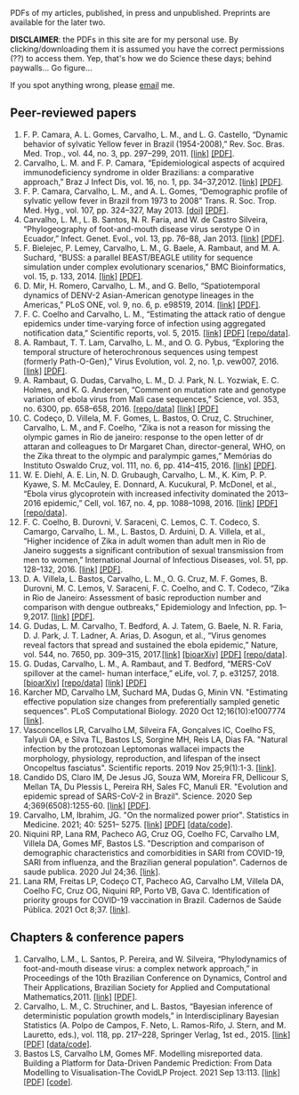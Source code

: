 PDFs of my articles, published, in press and unpublished. Preprints are available for the later two.

**DISCLAIMER**: the PDFs in this site are for my personal use. By clicking/downloading them it is assumed you have the correct permissions (??) to access them. Yep, that's how we do Science these days; behind paywalls... Go figure...

If you spot anything wrong, please [email](mailto://lmax.procc@gmail.com) me.

## Peer-reviewed papers

1. F. P. Camara, A. L. Gomes, Carvalho, L. M., and L. G. Castello, “Dynamic behavior of sylvatic Yellow fever in Brazil (1954-2008),” Rev. Soc. Bras. Med. Trop., vol. 44, no. 3, pp. 297–299, 2011. [[link]](https://www.ncbi.nlm.nih.gov/pubmed/23442573) [[PDF]](https://github.com/maxbiostat/papers/blob/master/PAPERS/Camara_et_al_2011_RSBMT.pdf).
2. Carvalho, L. M. and F. P. Camara, “Epidemiological aspects of acquired immunodeficiency syndrome in older Brazilians: a comparative approach,” Braz J Infect Dis, vol. 16, no. 1, pp. 34–37,2012. [[link]](https://www.ncbi.nlm.nih.gov/pubmed/22358353) [[PDF]](https://github.com/maxbiostat/papers/blob/master/PAPERS/Carvalho_et_al_2012_BJID.pdf).
3. F. P. Camara, Carvalho, L. M., and A. L. Gomes, “Demographic profile of sylvatic yellow fever in Brazil from 1973 to 2008” Trans. R. Soc. Trop. Med. Hyg., vol. 107, pp. 324–327, May 2013. [[doi]](https://doi.org/10.1093/trstmh/trt014) [[PDF]](https://github.com/maxbiostat/papers/blob/master/PAPERS/Camara_et_al_2013_TRSTMH.pdf).
4. Carvalho, L. M., L. B. Santos, N. R. Faria, and W. de Castro Silveira, “Phylogeography of foot-and-mouth disease virus serotype O in Ecuador,” Infect. Genet. Evol., vol. 13, pp. 76–88, Jan 2013. [[link]](http://www.sciencedirect.com/science/article/pii/S1567134812002857) [[PDF]](https://github.com/maxbiostat/papers/blob/master/PAPERS/Carvalho_et_al_2013_IGE.pdf).
5. F. Bielejec, P. Lemey, Carvalho, L. M., G. Baele, A. Rambaut, and M. A. Suchard, “BUSS: a parallel BEAST/BEAGLE utility for sequence simulation under complex evolutionary scenarios,” BMC Bioinformatics, vol. 15, p. 133, 2014. [[link]](https://www.ncbi.nlm.nih.gov/pubmed/24885610) [[PDF]](https://github.com/maxbiostat/papers/blob/master/PAPERS/Bielejec_et_al_2014_BMC.pdf).
6. D. Mir, H. Romero, Carvalho, L. M., and G. Bello, “Spatiotemporal dynamics of DENV-2 Asian-American genotype lineages in the Americas,” PLoS ONE, vol. 9, no. 6, p. e98519, 2014. [[link]](https://doi.org/10.1371/journal.pone.0098519) [[PDF]](https://github.com/maxbiostat/papers/blob/master/PAPERS/Mir_et_al_2015.pdf).
7. F. C. Coelho and Carvalho, L. M., “Estimating the attack ratio of dengue epidemics under time-varying force of infection using aggregated notification data,” Scientific reports, vol. 5, 2015. [[link]](https://www.nature.com/articles/srep18455) [[PDF]](https://github.com/maxbiostat/papers/blob/master/PAPERS/Coelho_\&_Carvalho_2015_SciReps.pdf) [[repo/data]](https://github.com/fccoelho/paperLM1).
8. A. Rambaut, T. T. Lam, Carvalho, L. M., and O. G. Pybus, “Exploring the temporal structure of heterochronous sequences using tempest (formerly Path-O-Gen),” Virus Evolution, vol. 2, no. 1,p. vew007, 2016. [[link]](https://www.ncbi.nlm.nih.gov/pmc/articles/PMC4989882/) [[PDF]](https://github.com/maxbiostat/papers/blob/master/PAPERS/Rambaut_et_al_2016_VEVOLU.pdf).
9. A. Rambaut, G. Dudas, Carvalho, L. M., D. J. Park, N. L. Yozwiak, E. C. Holmes, and K. G. Andersen, “Comment on mutation rate and genotype variation of ebola virus from Mali case sequences,” Science, vol. 353, no. 6300, pp. 658–658, 2016. [[repo/data]](https://github.com/evogytis/EBOV-rates-project-2016) [[link]](http://science.sciencemag.org/content/353/6300/658.1.long) [[PDF]](https://github.com/maxbiostat/papers/blob/master/PAPERS/Rambaut_et_al_2016_Science.pdf)
10. C. Codeço, D. Villela, M. F. Gomes, L. Bastos, O. Cruz, C. Struchiner, Carvalho, L. M., and F. Coelho, “Zika is not a reason for missing the olympic games in Rio de janeiro: response to the open letter of dr attaran and colleagues to Dr Margaret Chan, director-general, WHO, on the Zika threat to the olympic and paralympic games,” Memórias do Instituto Oswaldo Cruz, vol. 111, no. 6, pp. 414–415, 2016. [[link]](http://www.scielo.br/scielo.php?script=sci_arttext&pid=S0074-02762016000600414) [[PDF]](https://github.com/maxbiostat/papers/blob/master/PAPERS/Codeco_et_al_2016_MemInstOC.pdf).
11. W. E. Diehl, A. E. Lin, N. D. Grubaugh, Carvalho, L. M., K. Kim, P. P. Kyawe, S. M. McCauley, E. Donnard, A. Kucukural, P. McDonel, et al., “Ebola virus glycoprotein with increased infectivity dominated the 2013–2016 epidemic,” Cell, vol. 167, no. 4, pp. 1088–1098, 2016. [[link]](https://www.ncbi.nlm.nih.gov/pubmed/27814506) [[PDF]](https://github.com/maxbiostat/papers/blob/master/PAPERS/Diehl_et_al_2016.pdf) [[repo/data]](https://github.com/maxbiostat/diehl_ebola_cell_2016).
12. F. C. Coelho, B. Durovni, V. Saraceni, C. Lemos, C. T. Codeco, S. Camargo, Carvalho, L. M., L. Bastos, D. Arduini, D. A. Villela, et al., “Higher incidence of Zika in adult women than adult men in Rio de Janeiro suggests a significant contribution of sexual transmission from men to women,” International Journal of Infectious Diseases, vol. 51, pp. 128–132, 2016. [[link]](https://www.ncbi.nlm.nih.gov/pubmed/27664930) [[PDF]](https://github.com/maxbiostat/papers/blob/master/PAPERS/Coelho_et_al_2016.pdf).
13. D. A. Villela, L. Bastos, Carvalho, L. M., O. G. Cruz, M. F. Gomes, B. Durovni, M. C. Lemos, V. Saraceni, F. C. Coelho, and C. T. Codeco, “Zika in Rio de Janeiro: Assessment of basic reproduction number and comparison with dengue outbreaks,” Epidemiology and Infection, pp. 1–9,2017. [[link]](https://www.ncbi.nlm.nih.gov/pubmed/28240195) [[PDF]](https://github.com/maxbiostat/papers/blob/master/PAPERS/Vilella_et_al_2017.pdf).
14. G. Dudas, L. M. Carvalho, T. Bedford, A. J. Tatem, G. Baele, N. R. Faria, D. J. Park, J. T. Ladner, A. Arias, D. Asogun, et al., “Virus genomes reveal factors that spread and sustained the ebola epidemic,” Nature, vol. 544, no. 7650, pp. 309–315, 2017.[[link]](https://www.ncbi.nlm.nih.gov/pubmed/28405027) [[bioarXiv]](https://www.biorxiv.org/content/early/2016/09/16/071779) [[PDF]](https://github.com/maxbiostat/papers/blob/master/PAPERS/Dudas_et_al_2017) [[repo/data]](https://github.com/ebov/space-time).
15. G. Dudas, Carvalho, L. M., A. Rambaut, and T. Bedford, “MERS-CoV spillover at the camel-
human interface,” eLife, vol. 7, p. e31257, 2018. [[bioarXiv]](https://www.biorxiv.org/content/early/2017/12/20/173211) [[repo/data]](https://github.com/blab/mers-structure) [[link]](https://elifesciences.org/articles/31257) [[PDF]](https://github.com/maxbiostat/papers/blob/master/PAPERS/Dudas_et_al_2018.pdf) 
16. Karcher MD, Carvalho LM, Suchard MA, Dudas G, Minin VN. "Estimating effective population size changes from preferentially sampled genetic sequences". PLoS Computational Biology. 2020 Oct 12;16(10):e1007774 [[link]](https://journals.plos.org/ploscompbiol/article/file?rev=2&id=10.1371/journal.pcbi.1007774&type=printable).
17. Vasconcellos LR, Carvalho LM, Silveira FA, Gonçalves IC, Coelho FS, Talyuli OA, e Silva TL, Bastos LS, Sorgine MH, Reis LA, Dias FA. "Natural infection by the protozoan Leptomonas wallacei impacts the morphology, physiology, reproduction, and lifespan of the insect Oncopeltus fasciatus". Scientific reports. 2019 Nov 25;9(1):1-3. [[link]](https://www.nature.com/articles/s41598-019-53678-1). 
18. Candido DS, Claro IM, De Jesus JG, Souza WM, Moreira FR, Dellicour S, Mellan TA, Du Plessis L, Pereira RH, Sales FC, Manuli ER. "Evolution and epidemic spread of SARS-CoV-2 in Brazil". Science. 2020 Sep 4;369(6508):1255-60. [[link]](https://www.science.org/doi/10.1126/science.abd2161) [[PDF]](https://github.com/maxbiostat/papers/blob/master/PAPERS/2020_Candido_et_al_Science.pdf). 
19. Carvalho, LM, Ibrahim, JG. "On the normalized power prior". Statistics in Medicine. 2021; 40: 5251– 5275. [[link]](https://doi.org/10.1002/sim.9124) [[PDF]](https://github.com/maxbiostat/papers/blob/master/PAPERS/2021_Carvalho_SiM.pdf) [[data/code]](https://github.com/maxbiostat/propriety_power_priors).
20. Niquini RP, Lana RM, Pacheco AG, Cruz OG, Coelho FC, Carvalho LM, Villela DA, Gomes MF, Bastos LS. "Description and comparison of demographic characteristics and comorbidities in SARI from COVID-19, SARI from influenza, and the Brazilian general population". Cadernos de saude publica. 2020 Jul 24;36. [[link]](https://www.scielo.br/j/csp/a/Zgn3W4jYm6nZpCNt98K6Sdv/?lang=en).
21. Lana RM, Freitas LP, Codeço CT, Pacheco AG, Carvalho LM, Villela DA, Coelho FC, Cruz OG, Niquini RP, Porto VB, Gava C. Identification of priority groups for COVID-19 vaccination in Brazil. Cadernos de Saúde Pública. 2021 Oct 8;37. [[link]](https://www.scielo.br/j/csp/a/LNMHF8qcTVGtbmXL4KpSRhw/?lang=en).

## Chapters & conference papers

1. Carvalho, L.M., L. Santos, P. Pereira, and W. Silveira, “Phylodynamics of foot-and-mouth disease virus: a complex network approach,” in Proceedings of the 10th Brazilian Conference on Dynamics, Control and Their Applications, Brazilian Society for Applied and Computational Mathematics,2011. [[link]](http://plutao.dpi.inpe.br/col/dpi.inpe.br/plutao/2011/11.23.17.18.55/doc/DINCON_11_Carvalho%20et%20al.pdf) [[PDF]](https://github.com/maxbiostat/papers/blob/master/PAPERS/proceedings/DINCON_2011_Carvalho%20et%20al.pdf).
2.  Carvalho, L. M., C. Struchiner, and L. Bastos, “Bayesian inference of deterministic population growth models,” in Interdisciplinary Bayesian Statistics (A. Polpo de Campos, F. Neto, L. Ramos-Rifo, J. Stern, and M. Lauretto, eds.), vol. 118, pp. 217–228, Springer Verlag, 1st ed., 2015. [[link]](https://link.springer.com/chapter/10.1007/978-3-319-12454-4_18) [[PDF]](https://github.com/maxbiostat/papers/blob/master/PAPERS/Carvalho_et_al_2015_EBEB.pdf) [[data/code]](https://github.com/maxbiostat/CODE/tree/master/BIDPGM).
3. Bastos LS, Carvalho LM, Gomes MF. Modelling misreported data. Building a Platform for Data-Driven Pandemic Prediction: From Data Modelling to Visualisation-The CovidLP Project. 2021 Sep 13:113. [[link]](https://www.taylorfrancis.com/chapters/edit/10.1201/9781003148883-10/modelling-misreported-data-leonardo-bastos-luiz-carvalho-marcelo-gomes) [[PDF]](https://github.com/maxbiostat/papers/blob/master/PAPERS/2021_Bastos_Carvalho_Gomes.pdf) [[code]](https://github.com/maxbiostat/COVID-19_prevalence_Rio).   
